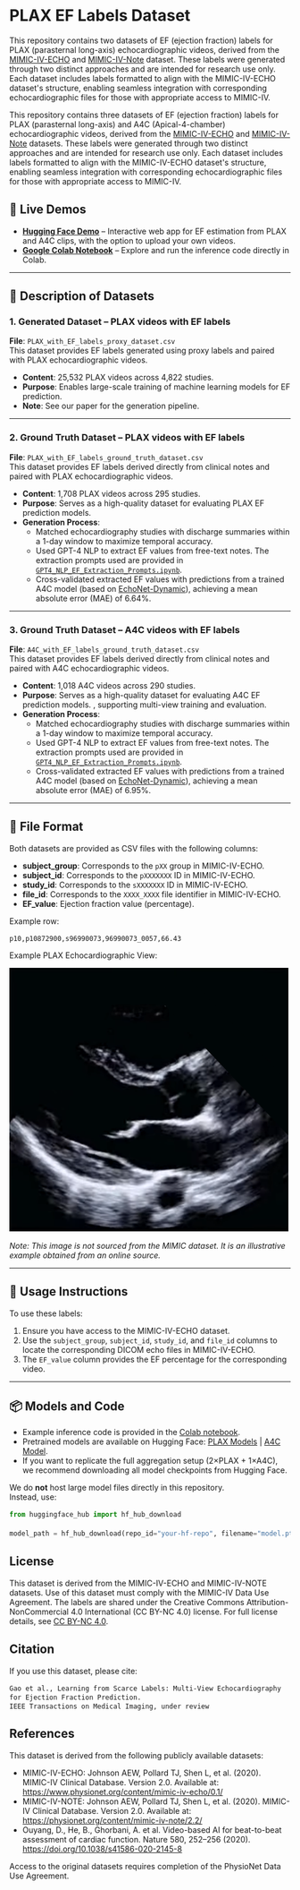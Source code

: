 # PLAX EF Labels Dataset

This repository contains two datasets of EF (ejection fraction) labels for PLAX (parasternal long-axis) echocardiographic videos, derived from the [MIMIC-IV-ECHO](https://www.physionet.org/content/mimic-iv-echo/0.1/) and [MIMIC-IV-Note](https://physionet.org/content/mimic-iv-note/2.2/) dataset. These labels were generated through two distinct approaches and are intended for research use only. Each dataset includes labels formatted to align with the MIMIC-IV-ECHO dataset's structure, enabling seamless integration with corresponding echocardiographic files for those with appropriate access to MIMIC-IV.

This repository contains three datasets of EF (ejection fraction) labels for PLAX (parasternal long-axis) and A4C (Apical-4-chamber) echocardiographic videos, derived from the [MIMIC-IV-ECHO](https://www.physionet.org/content/mimic-iv-echo/0.1/) and [MIMIC-IV-Note](https://physionet.org/content/mimic-iv-note/2.2/) datasets. These labels were generated through two distinct approaches and are intended for research use only. Each dataset includes labels formatted to align with the MIMIC-IV-ECHO dataset's structure, enabling seamless integration with corresponding echocardiographic files for those with appropriate access to MIMIC-IV.


## 🚀 Live Demos

- **[Hugging Face Demo](https://huggingface.co/spaces/Jeff4899/202509_PLAX_EF_Demo)** – Interactive web app for EF estimation from PLAX and A4C clips, with the option to upload your own videos.  
- **[Google Colab Notebook](https://colab.research.google.com/drive/1E2IWrfpBIKI4cBoBTCn3OLwEK9o3GTMM)** – Explore and run the inference code directly in Colab.  

---
## 📂 Description of Datasets

### 1. Generated Dataset – PLAX videos with EF labels  
**File**: `PLAX_with_EF_labels_proxy_dataset.csv`  
This dataset provides EF labels generated using proxy labels and paired with PLAX echocardiographic videos.  
- **Content**: 25,532 PLAX videos across 4,822 studies.  
- **Purpose**: Enables large-scale training of machine learning models for EF prediction.  
- **Note**: See our paper for the generation pipeline.  

---
### 2. Ground Truth Dataset – PLAX videos with EF labels  
**File**: `PLAX_with_EF_labels_ground_truth_dataset.csv`  
This dataset provides EF labels derived directly from clinical notes and paired with PLAX echocardiographic videos.  
- **Content**: 1,708 PLAX videos across 295 studies.
- **Purpose**: Serves as a high-quality dataset for evaluating PLAX EF prediction models.  
- **Generation Process**:  
  - Matched echocardiography studies with discharge summaries within a 1-day window to maximize temporal accuracy.  
  - Used GPT-4 NLP to extract EF values from free-text notes. The extraction prompts used are provided in [`GPT4_NLP_EF_Extraction_Prompts.ipynb`](GPT4_NLP_EF_Extraction_Prompts.ipynb).  
  - Cross-validated extracted EF values with predictions from a trained A4C model (based on [EchoNet-Dynamic](https://echonet.github.io/dynamic/)), achieving a mean absolute error (MAE) of 6.64%.  


---

### 3. Ground Truth Dataset – A4C videos with EF labels  
**File**: `A4C_with_EF_labels_ground_truth_dataset.csv`  
This dataset provides EF labels derived directly from clinical notes and paired with A4C echocardiographic videos.  
- **Content**: 1,018 A4C videos across 290 studies.
- **Purpose**: Serves as a high-quality dataset for evaluating A4C EF prediction models.  , supporting multi-view training and evaluation.  
- **Generation Process**:  
  - Matched echocardiography studies with discharge summaries within a 1-day window to maximize temporal accuracy.  
  - Used GPT-4 NLP to extract EF values from free-text notes. The extraction prompts used are provided in [`GPT4_NLP_EF_Extraction_Prompts.ipynb`](GPT4_NLP_EF_Extraction_Prompts.ipynb).  
  - Cross-validated extracted EF values with predictions from a trained A4C model (based on [EchoNet-Dynamic](https://echonet.github.io/dynamic/)), achieving a mean absolute error (MAE) of 6.95%.  

---

## 📑 File Format
Both datasets are provided as CSV files with the following columns:
- **subject_group**: Corresponds to the `pXX` group in MIMIC-IV-ECHO.
- **subject_id**: Corresponds to the `pXXXXXXX` ID in MIMIC-IV-ECHO.
- **study_id**: Corresponds to the `sXXXXXXX` ID in MIMIC-IV-ECHO.
- **file_id**: Corresponds to the `XXXX_XXXX` file identifier in MIMIC-IV-ECHO.
- **EF_value**: Ejection fraction value (percentage).

Example row:
```
p10,p10872900,s96990073,96990073_0057,66.43
```


Example PLAX Echocardiographic View:

<img src="Examples/PLAX_example.jpg" alt="Illustrative PLAX View" width="500"/>

*Note: This image is not sourced from the MIMIC dataset. It is an illustrative example obtained from an online source.*

---

## 🔧 Usage Instructions
To use these labels:
1. Ensure you have access to the MIMIC-IV-ECHO dataset.
2. Use the `subject_group`, `subject_id`, `study_id`, and `file_id` columns to locate the corresponding DICOM echo files in MIMIC-IV-ECHO.
3. The `EF_value` column provides the EF percentage for the corresponding video.

---

## 📦 Models and Code
- Example inference code is provided in the [Colab notebook](https://colab.research.google.com/drive/1E2IWrfpBIKI4cBoBTCn3OLwEK9o3GTMM).  
- Pretrained models are available on Hugging Face: [PLAX Models](https://huggingface.co/Jeff4899/202509_PLAX_EF) | [A4C Model](https://huggingface.co/Jeff4899/202509_A4C_EF).  
- If you want to replicate the full aggregation setup (2×PLAX + 1×A4C), we recommend downloading all model checkpoints from Hugging Face.  

We do **not** host large model files directly in this repository.  
Instead, use:
```python
from huggingface_hub import hf_hub_download

model_path = hf_hub_download(repo_id="your-hf-repo", filename="model.pt")
```

## License
This dataset is derived from the MIMIC-IV-ECHO and MIMIC-IV-NOTE datasets. Use of this dataset must comply with the MIMIC-IV Data Use Agreement. The labels are shared under the Creative Commons Attribution-NonCommercial 4.0 International (CC BY-NC 4.0) license. For full license details, see [CC BY-NC 4.0](https://creativecommons.org/licenses/by-nc/4.0/).

## Citation
If you use this dataset, please cite:
```
Gao et al., Learning from Scarce Labels: Multi-View Echocardiography for Ejection Fraction Prediction.
IEEE Transactions on Medical Imaging, under review
```

## References
This dataset is derived from the following publicly available datasets:
- MIMIC-IV-ECHO: Johnson AEW, Pollard TJ, Shen L, et al. (2020). MIMIC-IV Clinical Database. Version 2.0. Available at: https://www.physionet.org/content/mimic-iv-echo/0.1/
- MIMIC-IV-NOTE: Johnson AEW, Pollard TJ, Shen L, et al. (2020). MIMIC-IV Clinical Database. Version 2.0. Available at: https://physionet.org/content/mimic-iv-note/2.2/
- Ouyang, D., He, B., Ghorbani, A. et al. Video-based AI for beat-to-beat assessment of cardiac function. Nature 580, 252–256 (2020). https://doi.org/10.1038/s41586-020-2145-8

Access to the original datasets requires completion of the PhysioNet Data Use Agreement.

